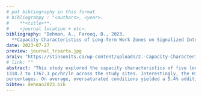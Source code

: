 ```yaml
---
# put bibliography in this format
# bibliograhpy : "<authors>, <year>.
#    **<title>**.
#    <journal location + etc>.
bibliography: "Dehman, A., Farooq, B., 2023.
  **Capacity Characteristics of Long-Term Work Zones on Signalized Intersection Approaches**. Transportation Research Part A: Policy and Practice." # surround Title with **<title>**
date: 2023-07-27
preview: journal_trparta.jpg
arxiv: "https://stinsonits.ca/wp-content/uploads/2.-Capacity-Characteristics-of-Long-term-Work-Zones.pdf"
# link: ""
abstract: "This study explored the capacity characteristics of five long-term WZ configurations at a major signalized intersection in Toronto. In total, 1,766 cycles and 22,057 inter-vehicle headway observations were recorded using over 140 hours of real-time traffic videos. The saturation flow rate ranged from
1318.7 to 1767.3 pc/hr/ln across the study sites. Interestingly, the Highway Capacity Manual WZ model was found to significantly overestimate the traffic capacity at the study sites. The analysis assessed the hypothesis that the saturation headway is further compressed when long queues are present on site. The average saturation headway during oversaturated conditions was found to be shorter by 5 to 11% across the study sites as compared to undersaturated conditions. Other influential factors such as day versus night and late-merge were assessed. The saturation flow under daytime conditions was higher by 3 to 5% as compared to nighttimes. Vehicles merging late from the closed lanes had a shorter headway as compared to vehicles approaching from the open lane by around 8 to 10%. Probability distribution functions of the saturation headway were developed, the best-fit curve for all cases was found to be the three-parameter lognormal distribution. The study also developed multiple regression equations to estimate WZ capacity reduction induced by heavy vehicles for a wide range of heavy vehicle
percentages. On average, oversaturated conditions yielded a 5.4% additional flow reduction as compared to undersaturated conditions for the same HV%. Moreover, the impact of different snow conditions on the saturation flow was estimated. The fully slushy, partly slushy, and bare-and-wet snow categories resulted in headway elongation of 35.1 to 42%, 21.2 to 23.4%, and 6.2 to 12.6%, respectively. The study explains how the findings can assist transportation agencies and practitioners in improving the policies, practices, and guidelines related to WZ activities and planning."
bibtex: dehman2023.bib
---
```

